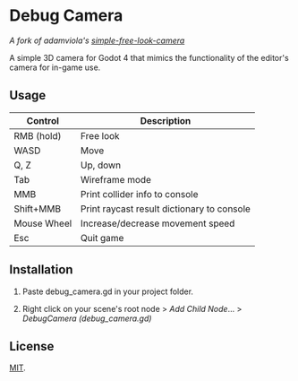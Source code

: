 # Debug Camera

*A fork of adamviola's [simple-free-look-camera](https://github.com/adamviola/simple-free-look-camera)*

A simple 3D camera for Godot 4 that mimics the functionality of the editor's camera for in-game use.

## Usage

| Control     | Description                                |
| ----------- | ------------------------------------------ |
| RMB (hold)  | Free look                                  |
| WASD        | Move                                       |
| Q, Z        | Up, down                                   |
| Tab         | Wireframe mode                             |
| MMB         | Print collider info to console             |
| Shift+MMB   | Print raycast result dictionary to console |
| Mouse Wheel | Increase/decrease movement speed           |
| Esc         | Quit game                                  |

## Installation

1. Paste debug_camera.gd in your project folder.

2. Right click on your scene's root node > *Add Child Node*... > *DebugCamera (debug_camera.gd)*

## License

[MIT](https://opensource.org/licenses/MIT).
